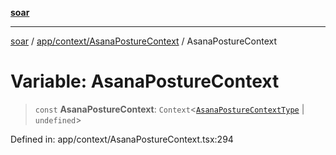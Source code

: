 [**soar**](../../../../README.md)

***

[soar](../../../../modules.md) / [app/context/AsanaPostureContext](../README.md) / AsanaPostureContext

# Variable: AsanaPostureContext

> `const` **AsanaPostureContext**: `Context`\<[`AsanaPostureContextType`](../interfaces/AsanaPostureContextType.md) \| `undefined`\>

Defined in: app/context/AsanaPostureContext.tsx:294
